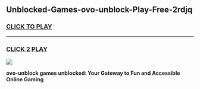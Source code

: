 
## Unblocked-Games-ovo-unblock-Play-Free-2rdjq
<h3>
<a href="https://premium76.site?title=ovo-unblock&ref=23A">CLICK TO PLAY</a></h3>
<hr>

<h3>
<a href="https://premium76.site?title=ovo-unblock&ref=23A">CLICK 2 PLAY</a>
  
</h3>

<a href="https://premium76.site?title=ovo-unblock&ref=23A"><img src="https://clearcache.store/games.png"></a>


**ovo-unblock games unblocked: Your Gateway to Fun and Accessible Online Gaming**
